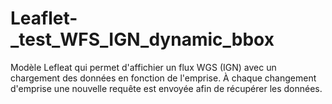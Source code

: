 # Leaflet-_test_WFS_IGN_dynamic_bbox
Modèle Lefleat qui permet d'affichier un flux WGS (IGN) avec un chargement des données en fonction de l'emprise. À chaque changement d'emprise une nouvelle requête est envoyée afin de récupérer les données.
